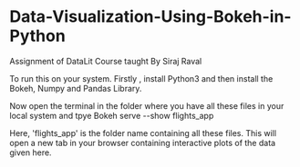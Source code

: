 # Data-Visualization-Using-Bokeh-in-Python
Assignment of DataLit Course taught By Siraj Raval

To run this on your system.
Firstly , install Python3 and then install the Bokeh, Numpy and Pandas Library.

Now open the terminal in the folder where you have all these files in your local system and tpye 
Bokeh serve --show flights_app

Here, 'flights_app' is the folder name containing all these files.
This will open a new tab in your browser containing interactive plots of the data given here.
